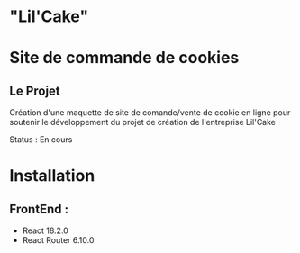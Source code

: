 # "Lil'Cake"
# Site de commande de cookies

## Le Projet
Création d'une maquette de site de comande/vente de cookie en ligne pour soutenir le développement du projet de création de l'entreprise Lil'Cake

Status : En cours

# Installation

## FrontEnd :
- React 18.2.0
- React Router 6.10.0
